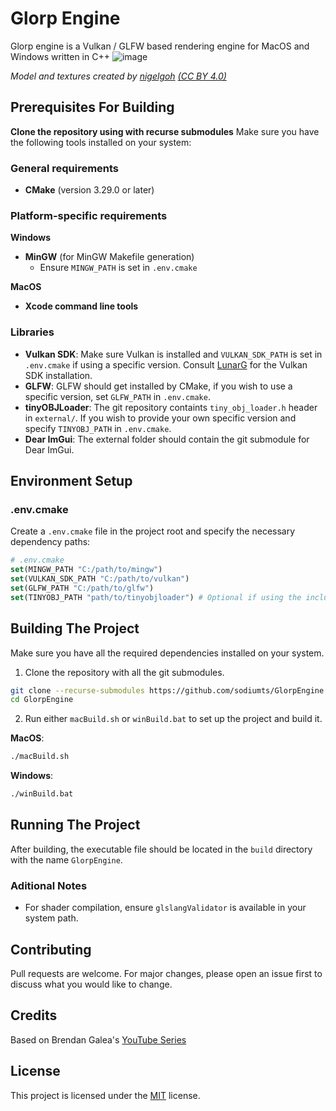 # Glorp Engine
Glorp engine is a Vulkan / GLFW based rendering engine for MacOS and Windows written in C++
![image](https://github.com/user-attachments/assets/599ccd99-398f-498f-baaf-b8c8d033a70b)

*Model and textures created by [nigelgoh](https://sketchfab.com/nigelgoh) [(CC BY 4.0)](https://web.archive.org/web/20200428202538/https://sketchfab.com/3d-models/viking-room-a49f1b8e4f5c4ecf9e1fe7d81915ad38)*
## Prerequisites For Building

**Clone the repository using with recurse submodules**
Make sure you have the following tools installed on your system:
### General requirements
* **CMake** (version 3.29.0 or later)
### Platform-specific requirements
**Windows**
* **MinGW** (for MinGW Makefile generation)
  * Ensure `MINGW_PATH` is set in `.env.cmake`

**MacOS**
* **Xcode command line tools**
### Libraries
* **Vulkan SDK**: Make sure Vulkan is installed and `VULKAN_SDK_PATH` is set in `.env.cmake` if using a specific version. Consult [LunarG](https://vulkan.lunarg.com/) for the Vulkan SDK installation.
* **GLFW**: GLFW should get installed by CMake, if you wish to use a specific version, set `GLFW_PATH` in `.env.cmake`.
* **tinyOBJLoader**: The git repository containts `tiny_obj_loader.h` header in `external/`. If you wish to provide your own specific version and specify `TINYOBJ_PATH` in `.env.cmake`.
* **Dear ImGui**: The external folder should contain the git submodule for Dear ImGui.
## Environment Setup
### .env.cmake
Create a `.env.cmake` file in the project root and specify the necessary dependency paths:
```cmake
# .env.cmake
set(MINGW_PATH "C:/path/to/mingw")
set(VULKAN_SDK_PATH "C:/path/to/vulkan")
set(GLFW_PATH "C:/path/to/glfw")
set(TINYOBJ_PATH "path/to/tinyobjloader") # Optional if using the included version
```

## Building The Project
Make sure you have all the required dependencies installed on your system.
1. Clone the repository with all the git submodules.
```sh
git clone --recurse-submodules https://github.com/sodiumts/GlorpEngine
cd GlorpEngine
```
2. Run either `macBuild.sh` or `winBuild.bat` to set up the project and build it.

**MacOS**:
```sh
./macBuild.sh
```
**Windows**:
```sh
./winBuild.bat
```
## Running The Project
After building, the executable file should be located in the `build` directory with the name `GlorpEngine`.

### Aditional Notes
* For shader compilation, ensure `glslangValidator` is available in your system path.

## Contributing

Pull requests are welcome. For major changes, please open an issue first
to discuss what you would like to change.

## Credits
Based on Brendan Galea's [YouTube Series](https://www.youtube.com/@BrendanGalea)
## License
This project is licensed under the [MIT](https://choosealicense.com/licenses/mit/) license.
